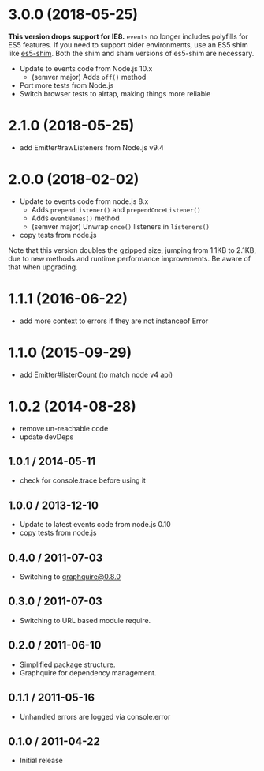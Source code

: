# 3.0.0 (2018-05-25)**This version drops support for IE8.** `events` no longer includes polyfillsfor ES5 features. If you need to support older environments, use an ES5 shimlike [es5-shim](https://npmjs.com/package/es5-shim). Both the shim and shamversions of es5-shim are necessary.  - Update to events code from Node.js 10.x    - (semver major) Adds `off()` method  - Port more tests from Node.js  - Switch browser tests to airtap, making things more reliable# 2.1.0 (2018-05-25)  - add Emitter#rawListeners from Node.js v9.4# 2.0.0 (2018-02-02)  - Update to events code from node.js 8.x    - Adds `prependListener()` and `prependOnceListener()`    - Adds `eventNames()` method    - (semver major) Unwrap `once()` listeners in `listeners()`  - copy tests from node.jsNote that this version doubles the gzipped size, jumping from 1.1KB to 2.1KB,due to new methods and runtime performance improvements. Be aware of that whenupgrading.# 1.1.1 (2016-06-22)  - add more context to errors if they are not instanceof Error# 1.1.0 (2015-09-29)  - add Emitter#listerCount (to match node v4 api)# 1.0.2 (2014-08-28)  - remove un-reachable code  - update devDeps## 1.0.1 / 2014-05-11  - check for console.trace before using it## 1.0.0 / 2013-12-10  - Update to latest events code from node.js 0.10  - copy tests from node.js## 0.4.0 / 2011-07-03 ##  - Switching to graphquire@0.8.0## 0.3.0 / 2011-07-03 ##  - Switching to URL based module require.## 0.2.0 / 2011-06-10 ##  - Simplified package structure.  - Graphquire for dependency management.## 0.1.1 / 2011-05-16 ##  - Unhandled errors are logged via console.error## 0.1.0 / 2011-04-22 ##  - Initial release